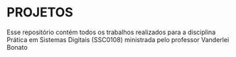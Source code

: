 # PROJETOS
Esse repositório contém todos os trabalhos realizados para a disciplina Prática em Sistemas Digitais (SSC0108) ministrada pelo professor Vanderlei Bonato 
